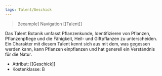 ```yaml
---
tags: Talent/Geschick
---
```

> [!example] Navigation 
>  [[Talent]]

Das Talent Botanik umfasst Pflanzenkunde, Identifizieren von Pflanzen, Pflanzenpflege und die Fähigkeit, Heil- und Giftpflanzen zu unterscheiden. Ein Charakter mit diesem Talent kennt sich aus mit dem, was gegessen werden kann, kann Pflanzen einpflanzen und hat generell ein Verständnis für die Natur.

- Attribut: [[Geschick]]
- Kostenklasse: B
